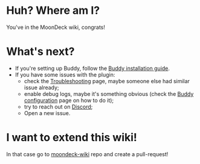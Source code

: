 # Huh? Where am I?

You've in the MoonDeck wiki, congrats!

# What's next?

* If you're setting up Buddy, follow the [Buddy installation guide](Buddy-installation-guide.md).
* If you have some issues with the plugin:
  * check the [Troubleshooting](./Troubleshooting.md) page, maybe someone else had similar issue already;
  * enable debug logs, maybe it's something obvious (check the [Buddy configuration](./Buddy-configuration.md) page on how to do it);
  * try to reach out on [Discord](https://discord.com/invite/U88fbeHyzt);
  * Open a new issue.

# I want to extend this wiki!

In that case go to [moondeck-wiki](https://github.com/FrogTheFrog/moondeck-wiki) repo and create a pull-request!
